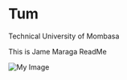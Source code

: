 # Tum
Technical University of Mombasa

This is Jame Maraga ReadMe

![My Image]('sunset-8657085_1280.jpg')

